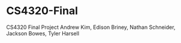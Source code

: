 # CS4320-Final

CS4320 Final Project
Andrew Kim, Edison Briney, Nathan Schneider, Jackson Bowes, Tyler Harsell
